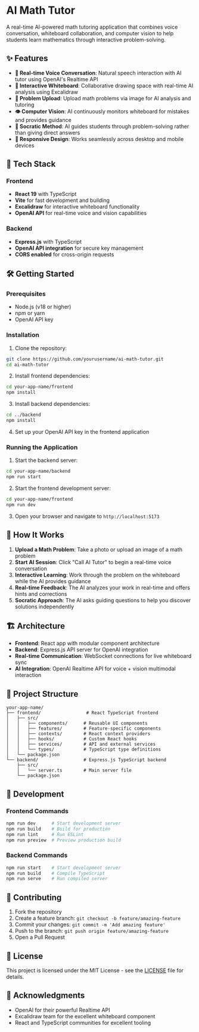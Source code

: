 # AI Math Tutor

A real-time AI-powered math tutoring application that combines voice conversation, whiteboard collaboration, and computer vision to help students learn mathematics through interactive problem-solving.

## ✨ Features

- **🎤 Real-time Voice Conversation**: Natural speech interaction with AI tutor using OpenAI's Realtime API
- **🎨 Interactive Whiteboard**: Collaborative drawing space with real-time AI analysis using Excalidraw
- **📸 Problem Upload**: Upload math problems via image for AI analysis and tutoring
- **👁️ Computer Vision**: AI continuously monitors whiteboard for mistakes and provides guidance
- **🎯 Socratic Method**: AI guides students through problem-solving rather than giving direct answers
- **📱 Responsive Design**: Works seamlessly across desktop and mobile devices

## 🚀 Tech Stack

### Frontend
- **React 19** with TypeScript
- **Vite** for fast development and building
- **Excalidraw** for interactive whiteboard functionality
- **OpenAI API** for real-time voice and vision capabilities

### Backend
- **Express.js** with TypeScript
- **OpenAI API integration** for secure key management
- **CORS enabled** for cross-origin requests

## 🛠️ Getting Started

### Prerequisites
- Node.js (v18 or higher)
- npm or yarn
- OpenAI API key

### Installation

1. Clone the repository:
```bash
git clone https://github.com/yourusername/ai-math-tutor.git
cd ai-math-tutor
```

2. Install frontend dependencies:
```bash
cd your-app-name/frontend
npm install
```

3. Install backend dependencies:
```bash
cd ../backend
npm install
```

4. Set up your OpenAI API key in the frontend application

### Running the Application

1. Start the backend server:
```bash
cd your-app-name/backend
npm run start
```

2. Start the frontend development server:
```bash
cd your-app-name/frontend
npm run dev
```

3. Open your browser and navigate to `http://localhost:5173`

## 🎯 How It Works

1. **Upload a Math Problem**: Take a photo or upload an image of a math problem
2. **Start AI Session**: Click "Call AI Tutor" to begin a real-time voice conversation
3. **Interactive Learning**: Work through the problem on the whiteboard while the AI provides guidance
4. **Real-time Feedback**: The AI analyzes your work in real-time and offers hints and corrections
5. **Socratic Approach**: The AI asks guiding questions to help you discover solutions independently

## 🏗️ Architecture

- **Frontend**: React app with modular component architecture
- **Backend**: Express.js API server for OpenAI integration
- **Real-time Communication**: WebSocket connections for live whiteboard sync
- **AI Integration**: OpenAI Realtime API for voice + vision multimodal interaction

## 📁 Project Structure

```
your-app-name/
├── frontend/                 # React TypeScript frontend
│   ├── src/
│   │   ├── components/      # Reusable UI components
│   │   ├── features/        # Feature-specific components
│   │   ├── contexts/        # React context providers
│   │   ├── hooks/           # Custom React hooks
│   │   ├── services/        # API and external services
│   │   └── types/           # TypeScript type definitions
│   └── package.json
└── backend/                 # Express.js TypeScript backend
    ├── src/
    │   └── server.ts        # Main server file
    └── package.json
```

## 🔧 Development

### Frontend Commands
```bash
npm run dev      # Start development server
npm run build    # Build for production
npm run lint     # Run ESLint
npm run preview  # Preview production build
```

### Backend Commands
```bash
npm run start    # Start development server
npm run build    # Compile TypeScript
npm run serve    # Run compiled server
```

## 🤝 Contributing

1. Fork the repository
2. Create a feature branch: `git checkout -b feature/amazing-feature`
3. Commit your changes: `git commit -m 'Add amazing feature'`
4. Push to the branch: `git push origin feature/amazing-feature`
5. Open a Pull Request

## 📄 License

This project is licensed under the MIT License - see the [LICENSE](LICENSE) file for details.

## 🙏 Acknowledgments

- OpenAI for their powerful Realtime API
- Excalidraw team for the excellent whiteboard component
- React and TypeScript communities for excellent tooling
